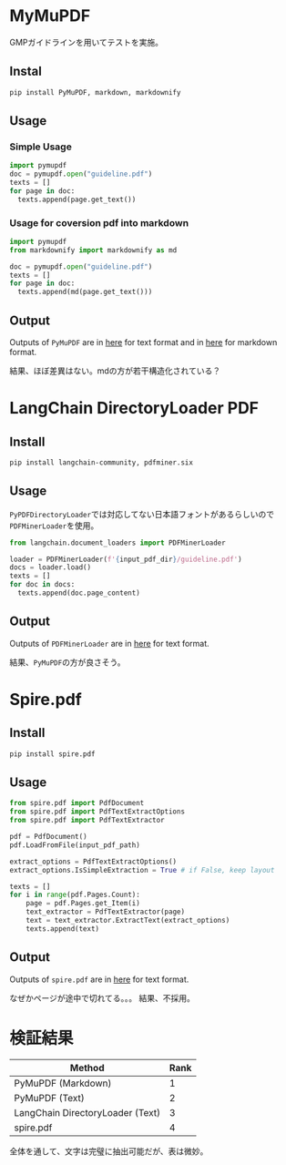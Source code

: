 
# MyMuPDF
GMPガイドラインを用いてテストを実施。
## Instal
```sh
pip install PyMuPDF, markdown, markdownify
```
## Usage
### Simple Usage
```python
import pymupdf
doc = pymupdf.open("guideline.pdf")
texts = []
for page in doc:
  texts.append(page.get_text())
```
### Usage for coversion pdf into markdown
```python
import pymupdf
from markdownify import markdownify as md

doc = pymupdf.open("guideline.pdf")
texts = []
for page in doc:
  texts.append(md(page.get_text()))
```
## Output
Outputs of `PyMuPDF` are in [here](./output/pymupdf_text.txt) for text format and in [here](./output/pymupf_markdown.md) for markdown format.

結果、ほぼ差異はない。mdの方が若干構造化されている？

# LangChain  DirectoryLoader PDF
## Install
```sh
pip install langchain-community, pdfminer.six
```
## Usage
`PyPDFDirectoryLoader`では対応してない日本語フォントがあるらしいので`PDFMinerLoader`を使用。
```python
from langchain.document_loaders import PDFMinerLoader

loader = PDFMinerLoader(f'{input_pdf_dir}/guideline.pdf')
docs = loader.load()
texts = []
for doc in docs:
  texts.append(doc.page_content)
```
## Output
Outputs of `PDFMinerLoader` are in [here](./output/langchain_loader.txt) for text format.

結果、`PyMuPDF`の方が良さそう。

# Spire.pdf
## Install
```sh
pip install spire.pdf
```

## Usage
```python
from spire.pdf import PdfDocument
from spire.pdf import PdfTextExtractOptions
from spire.pdf import PdfTextExtractor

pdf = PdfDocument()
pdf.LoadFromFile(input_pdf_path)

extract_options = PdfTextExtractOptions()
extract_options.IsSimpleExtraction = True # if False, keep layout

texts = []
for i in range(pdf.Pages.Count):
    page = pdf.Pages.get_Item(i)
    text_extractor = PdfTextExtractor(page)
    text = text_extractor.ExtractText(extract_options)
    texts.append(text)
```

## Output
Outputs of `spire.pdf` are in [here](./output/spire_text.txt) for text format.

なぜかページが途中で切れてる。。。
結果、不採用。

# 検証結果
|  Method  |  Rank  |
| ---- | ---- |
|  PyMuPDF (Markdown)  | 1 |
|  PyMuPDF (Text)  | 2 |
|  LangChain DirectoryLoader (Text) | 3 |
|  spire.pdf  | 4 |

全体を通して、文字は完璧に抽出可能だが、表は微妙。